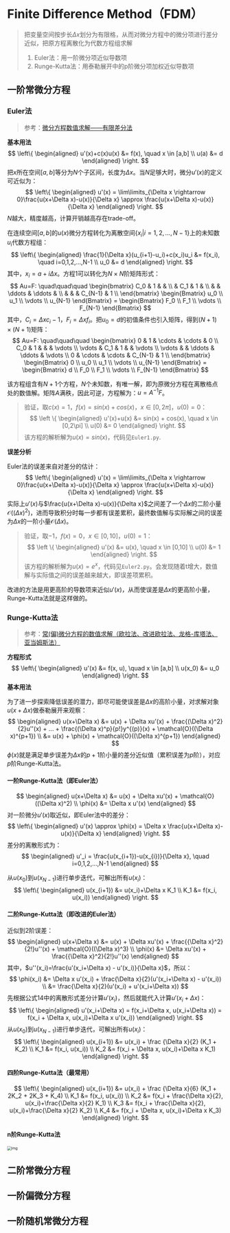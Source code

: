# Finite Difference Method（FDM）

> 把变量空间按步长$\Delta x$划分为有限格，从而对微分方程中的微分项进行差分近似，把原方程离散化为代数方程组求解
>
> 1. Euler法：用一阶微分项近似导数项
> 2. Runge-Kutta法：用泰勒展开中的p阶微分项加权近似导数项



## 一阶常微分方程

### Euler法

> 参考：[微分方程数值求解——有限差分法](https://zhuanlan.zhihu.com/p/411798670)

**基本用法**
$$
\left\{
	\begin{aligned}
		u'(x)+c(x)u(x) &= f(x), \quad x \in [a,b] \\
		u(a) &= d
	\end{aligned}
\right.
$$
把$x$所在空间$[a,b]$等分为$N$个子区间，长度为$\Delta x$。当$N$足够大时，微分$u'(x)$的定义可近似为：
$$
\left\{    
	\begin{aligned}        
		u'(x) = \lim\limits_{\Delta x \rightarrow 0}\frac{u(x+\Delta x)-u(x)}{\Delta x} \approx \frac{u(x+\Delta x)-u(x)}{\Delta x}
	\end{aligned}
\right.
$$
$N$越大，精度越高，计算开销越高存在trade-off。

在连续空间$[a,b]$的$u(x)$微分方程转化为离散空间$\{x_i | i=1,2,...,N-1\}$上的未知数$u_i$代数方程组：
$$
\left\{
	\begin{aligned}
    	\frac{1}{\Delta x}(u_{i+1}-u_i)+c(x_i)u_i &= f(x_i), \quad i=0,1,2,...,N-1 \\
        u_0 &= d    
    \end{aligned}
\right.
$$
其中，$x_i = a + i\Delta x$。方程1可以转化为$N \times N$阶矩阵形式：
$$
Au=F: \quad\quad\quad 
	\begin{bmatrix}
		C_0 & 1 &  & \\
		  & C_1 & 1 & \\
		  &  & \ddots & \ddots &  \\
		  &  &  & C_{N-1} & 1 \\
	\end{bmatrix}
	\begin{Bmatrix}
		u_0 \\
		u_1 \\
		\vdots \\
		u_{N-1}
	\end{Bmatrix}
	=
	\begin{Bmatrix}
		F_0 \\
		F_1 \\
		\vdots \\
		F_{N-1}
	\end{Bmatrix}
$$
其中，$C_i=\Delta xc_i-1$，$F_i=\Delta xf_i$。把$u_0=d$的初值条件也引入矩阵，得到$(N+1)\times(N+1)$矩阵：
$$
Au=F: \quad\quad\quad 
	\begin{bmatrix}
		0 & 1 & \cdots & \cdots & 0 \\
		C_0 & 1 &  & & \vdots \\
		\vdots & C_1 & 1 & & \vdots \\
		\vdots &  & \ddots & \ddots & \vdots \\
		0 & \cdots & \cdots & C_{N-1} & 1 \\
	\end{bmatrix}
	\begin{Bmatrix}
		0 \\
		u_0 \\
		u_1 \\
		\vdots \\
		u_{N-1}
	\end{Bmatrix}
	=
	\begin{Bmatrix}
		d \\
		F_0 \\
		F_1 \\
		\vdots \\
		F_{N-1}
	\end{Bmatrix}
$$

该方程组含有$N+1$个方程，$N$个未知数，有唯一解，即为原微分方程在离散格点处的数值解。矩阵$A$满秩，因此可逆，方程解为：$u=A^{-1}F$。

> 验证，取$c(x)=1$，$f(x)=sin(x)+cos(x)$，$x \in [0,2\pi]$，$u(0)=0$：
> $$
> \left \{
> 	\begin{aligned}
> 		u'(x)+u(x) &= sin(x) + cos(x), \quad x \in [0,2\pi] \\
> 		u(0) &= 0
> 	\end{aligned}
> \right.
> $$
> 该方程的解析解为$u(x)=sin(x)$，代码见`Euler1.py`.

**误差分析**

Euler法的误差来自对差分的估计：
$$
\left\{        
	\begin{aligned}
    	u'(x) = \lim\limits_{\Delta x \rightarrow 0}\frac{u(x+\Delta x)-u(x)}{\Delta x} \approx \frac{u(x+\Delta x)-u(x)}{\Delta x}
    \end{aligned}
\right.
$$
实际上$u'(x)$与$\frac{u(x+\Delta x)-u(x)}{\Delta x}$之间差了一个$\Delta x$的二阶小量$\mathcal{O}((\Delta x)^2)$，进而导致积分时每一步都有误差累积，最终数值解与实际解之间的误差为$\Delta x$的一阶小量$\mathcal{O}(\Delta x)$。

> 验证，取$-1$，$f(x)=0$，$x \in [0,10]$，$u(0)=1$：
> $$
> \left \{
> 	\begin{aligned}
>     	u'(x) &= u(x), \quad x \in [0,10] \\
>         u(0) &= 1    
> 	\end{aligned}
> \right.
> $$
> 该方程的解析解为$u(x)=e^x$，代码见`Euler2.py`。会发现随着t增大，数值解与实际值之间的误差越来越大，即误差项累积。

改进的方法是用更高阶的导数项来近似$u'(x)$，从而使误差是$\Delta x$的更高阶小量，Runge-Kutta法就是这样做的。



### Runge-Kutta法

> 参考：[常(偏)微分方程的数值求解（欧拉法、改进欧拉法、龙格-库塔法、亚当姆斯法）](https://zhuanlan.zhihu.com/p/435769998)

**方程形式**
$$
\left\{
	\begin{aligned}
	u'(x) &= f(x, u), \quad x \in [a,b] \\
	u(x_0) &= u_0
	\end{aligned}
\right.
$$
**基本用法**

为了进一步探索降低误差的潜力，即尽可能使误差是$\Delta x$的高阶小量，对求解对象$u(x+\Delta x)$做泰勒展开来观察：
$$
\begin{aligned}
	u(x+\Delta x) &= u(x) + \Delta xu'(x) + \frac{(\Delta x)^2}{2}u''(x) + ... + \frac{(\Delta x)^p}{p!}y^{(p)}(x) + \mathcal{O}((\Delta x)^{p+1}) \\
	&= u(x) + \phi(x) + \mathcal{O}((\Delta x)^{p+1})
\end{aligned}
$$
$\phi(x)$就是满足单步误差为$\Delta x$的$p+1$阶小量的差分近似值（累积误差为$p$阶），对应$p$阶Runge-Kutta法。



#### 一阶Runge-Kutta法（即Euler法）

$$
\begin{aligned}
	u(x+\Delta x) &= u(x) + \Delta xu'(x) + \mathcal{O}((\Delta x)^2) \\
	\phi(x) &= \Delta x u'(x)
\end{aligned}
$$
对一阶微分$u'(x)$取近似，即Euler法中的差分：
$$
\left\{        
	\begin{aligned}
    	u'(x) \approx \phi(x) = \Delta x \frac{u(x+\Delta x)-u(x)}{\Delta x}
    \end{aligned}
\right.
$$
差分的离散形式为：
$$
\begin{aligned}
    u'_i = \frac{u(x_{i+1})-u(x_{i})}{\Delta x}, \quad i=0,1,2,...,N-1
\end{aligned}
$$

从$u(x_0)$到$u(x_{N-1})$进行单步迭代，可解出所有$u(x_{i})$：
$$
\left\{
	\begin{aligned}
	u(x_{i+1}) &= u(x_i)+\Delta x K_1 \\
	K_1 &= f(x_i, u(x_i))
	\end{aligned}
\right.
$$


#### 二阶Runge-Kutta法（即改进的Euler法）

近似到2阶误差：
$$
\begin{aligned}
	u(x+\Delta x) &= u(x) + \Delta xu'(x) + \frac{{\Delta x}^2}{2!}u''(x) + \mathcal{O}((\Delta x)^3) \\
	\phi(x) &= \Delta xu'(x) + \frac{{\Delta x}^2}{2!}u''(x)
\end{aligned}
$$
其中，$u''(x_i)=\frac{u'(x_i+\Delta x) - u'(x_i)}{\Delta x}$，所以：
$$
\phi(x_i) &= \Delta x u'(x_i) + \frac{\Delta x}{2}(u'(x_i+\Delta x) - u'(x_i)) \\
&= \frac{\Delta x}{2}(u'(x_i) + u'(x_i+\Delta x))
$$
先根据公式14中的离散形式差分计算$u'(x_i)$，然后就能代入计算$u'(x_i+\Delta x)$：
$$
\left\{
	\begin{aligned}
	u'(x_i+\Delta x) = f(x_i+\Delta x, u(x_i+\Delta x)) = f(x_i + \Delta x, u(x_i)+\Delta x u'(x_i))
	\end{aligned}
\right.
$$
从$u(x_0)$到$u(x_{N-1})$进行单步迭代，可解出所有$u(x_{i})$：
$$
\left\{
	\begin{aligned}
	u(x_{i+1}) &= u(x_i) + \frac {\Delta x}{2} (K_1 + K_2) \\
	K_1 &= f(x_i, u(x_i)) \\
	K_2 &= f(x_i + \Delta x, u(x_i)+\Delta x K_1)
	\end{aligned}
\right.
$$


#### 四阶Runge-Kutta法（最常用）

$$
\left\{
	\begin{aligned}
	u(x_{i+1}) &= u(x_i) + \frac {\Delta x}{6} (K_1 + 2K_2 + 2K_3 + K_4) \\
	K_1 &= f(x_i, u(x_i)) \\
	K_2 &= f(x_i + \frac{\Delta x}{2}, u(x_i)+\frac{\Delta x}{2} K_1) \\
	K_3 &= f(x_i + \frac{\Delta x}{2}, u(x_i)+\frac{\Delta x}{2} K_2) \\
	K_4 &= f(x_i + \Delta x, u(x_i)+\Delta x K_3)
	\end{aligned}
\right.
$$



#### n阶Runge-Kutta法



<img src="https://my-picture-1311448338.file.myqcloud.com/img/v2-f910858c15413bea8fca740bc906bfa6_r.jpg" alt="img" style="zoom:60%;" />



## 二阶常微分方程



## 一阶偏微分方程



## 一阶随机常微分方程






